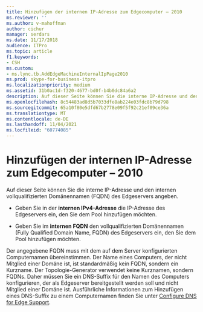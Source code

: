 ```yaml
---
title: Hinzufügen der internen IP-Adresse zum Edgecomputer – 2010
ms.reviewer: ''
ms.author: v-mahoffman
author: cichur
manager: serdars
ms.date: 11/17/2018
audience: ITPro
ms.topic: article
f1.keywords:
- CSH
ms.custom:
- ms.lync.tb.AddEdgeMachineInternalIpPage2010
ms.prod: skype-for-business-itpro
ms.localizationpriority: medium
ms.assetid: 31b0ac1d-f320-4677-bd0f-b4b0dc84a6a2
description: Auf dieser Seite können Sie die interne IP-Adresse und den internen vollqualifizierten Domänennamen (FQDN) des Edgeservers angeben.
ms.openlocfilehash: 8c54483ad8d5b7033dfe8ab224e03fdc8b79d798
ms.sourcegitcommit: 65a10f80e5dfd67b2778e09f5f92c21ef09ce36a
ms.translationtype: MT
ms.contentlocale: de-DE
ms.lasthandoff: 11/04/2021
ms.locfileid: "60774085"
---
```

# <a name="add-edge-machine-internal-ip-2010"></a>Hinzufügen der internen IP-Adresse zum Edgecomputer – 2010

Auf dieser Seite können Sie die interne IP-Adresse und den internen vollqualifizierten Domänennamen (FQDN) des Edgeservers angeben.

- Geben Sie in der **internen IPv4-Adresse** die IP-Adresse des Edgeservers ein, den Sie dem Pool hinzufügen möchten.

- Geben Sie im **internen FQDN** den vollqualifizierten Domänennamen (Fully Qualified Domain Name, FQDN) des Edgeservers ein, den Sie dem Pool hinzufügen möchten.

Der angegebene FQDN muss mit dem auf dem Server konfigurierten Computernamen übereinstimmen. Der Name eines Computers, der nicht Mitglied einer Domäne ist, ist standardmäßig kein FQDN, sondern ein Kurzname. Der Topologie-Generator verwendet keine Kurznamen, sondern FQDNs. Daher müssen Sie ein DNS-Suffix für den Namen des Computers konfigurieren, der als Edgeserver bereitgestellt werden soll und nicht Mitglied einer Domäne ist. Ausführliche Informationen zum Hinzufügen eines DNS-Suffix zu einem Computernamen finden Sie unter [Configure DNS for Edge Support](/previous-versions/office/lync-server-2013/lync-server-2013-configure-dns-for-edge-support).